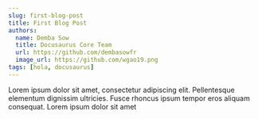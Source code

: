 ```yaml
---
slug: first-blog-post
title: First Blog Post
authors:
  name: Demba Sow
  title: Docusaurus Core Team
  url: https://github.com/dembasowfr
  image_url: https://github.com/wgao19.png
tags: [hola, docusaurus]
---
```


Lorem ipsum dolor sit amet, consectetur adipiscing elit. Pellentesque elementum dignissim ultricies. Fusce rhoncus ipsum tempor eros aliquam consequat. Lorem ipsum dolor sit amet
